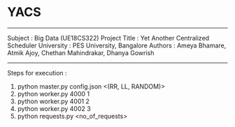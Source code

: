 # YACS
____________________________________________________________________________
Subject : Big Data (UE18CS322)
Project Title : Yet Another Centralized Scheduler
University : PES University, Bangalore
Authors : Ameya Bhamare, Atmik Ajoy, Chethan Mahindrakar, Dhanya Gowrish
____________________________________________________________________________

Steps for execution :
1. python master.py config.json <(RR, LL, RANDOM)>
2. python worker.py 4000 1
3. python worker.py 4001 2
4. python worker.py 4002 3
5. python requests.py <no_of_requests>